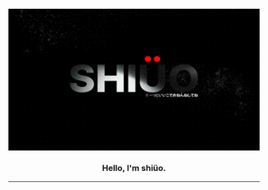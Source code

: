 <p align="center">
  <a href="" rel="noopener">
 <img width=1920px src="./pfp/shiueo_wallpaper_halloween.png?raw=true" alt="Project logo"></a>
</p>

<h3 align="center">Hello, I'm shiüo.</h3>

---
